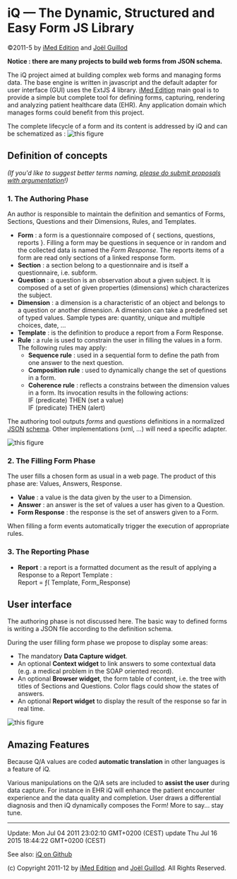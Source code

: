 iQ — The Dynamic, Structured and Easy Form JS Library
====================================================

©2011-5 by [iMed Edition](http://www.imed-edition.net) and [Joël Guillod](mailto:joel.guillod@gmail.com)

**Notice : there are many projects to build web forms from JSON schema.**

The iQ project aimed at building complex web forms and managing forms data. The base engine is written in javascript and the default adapter for user interface (GUI) uses the ExtJS 4 library.
[iMed Edition](http://www.imed-edition.net/iq) main goal is to provide a simple but complete tool for defining forms, capturing, rendering and analyzing patient healthcare data (EHR). Any application domain which manages forms could benefit from this project.

The complete lifecycle of a form and its content is addressed by iQ and can be schematized as&nbsp;:
![this figure](http://www.imed-edition.net/iq/img/iq_overview.png "Overview")

Definition of concepts
----------------------
*(If you'd like to suggest better terms naming, [please do submit proposals with argumentation](https://github.com/jguillod)!)*
### 1. The Authoring Phase

An author is responsible to maintain the definition and semantics of Forms, Sections, Questions and their Dimensions, Rules, and Templates.

* **Form** : a form is a questionnaire composed of { sections, questions, reports }. Filling a form may be questions in sequence or in random and the collected data is named the *Form Response*. The reports items of a form are read only sections of a linked response form.
* **Section** : a section belong to a questionnaire and is itself a questionnaire, i.e. subform.
* **Question** : a question is an observation about a given subject. It is composed of a set of given properties (dimensions) which characterizes the subject.
* **Dimension** : a dimension is a characteristic of an object and belongs to a question or another dimension. A dimension can take a predefined set of typed values. Sample types are: quantity, unique and multiple choices, date, …
* **Template** : is the definition to produce a report from a Form Response.
* **Rule** : a rule is used to constrain the user in filling the values in a form. The following rules may apply:
  * **Sequence rule** : used in a sequential form to define the path from one answer to the next question.
  * **Composition rule** : used to dynamically change the set of questions in a form.
  * **Coherence rule** : reflects a constrains between the dimension values in a form. Its invocation results in the following actions:  
    IF (predicate) THEN (set a value)  
    IF (predicate) THEN (alert)

The authoring tool outputs *forms* and *questions* definitions in a normalized [JSON](http://www.json.org) [schema](http://tools.ietf.org/html/draft-zyp-json-schema-03). Other implementations (xml, …) will need a specific adapter.


![this figure](http://www.imed-edition.net/iq/img/question_anatomy.png "Question Anatomy")

### 2. The Filling Form Phase


The user fills a chosen form as usual in a web page. The product of this phase are: Values, Answers, Response.

* **Value** : a value is the data given by the user to a Dimension.
* **Answer** : an answer is the set of values a user has given to a Question.
* **Form Response** : the response is the set of answers given to a Form.

When filling a form events automatically trigger the execution of appropriate rules.

### 3. The Reporting Phase

* **Report** : a report is a formatted document as the result of applying a Response to a Report Template&nbsp;:  
  Report = ƒ( Template, Form_Response)

User interface
--------------

The authoring phase is not discussed here. The basic way to defined forms is writing a JSON file according to the definition schema.

During the user filling form phase we propose to display some areas:

* The mandatory **Data Capture widget**.
* An optional **Context widget** to link answers to some contextual data (e.g. a medical problem in the SOAP oriented record).
* An optional **Browser widget**, the form table of content, i.e. the tree with titles of Sections and Questions. Color flags could show the states of answers.
* An optional **Report widget** to display the result of the response so far in real time.

![this figure](http://www.imed-edition.net/iq/img/iq_gui.png "User interface areas")

Amazing Features
----------------
Because Q/A values are coded **automatic translation** in other languages is a feature of iQ.

Various manipulations on the Q/A sets are included to **assist the user** during data capture. For instance in EHR iQ will enhance the patient encounter experience and the data quality and completion. User draws a differential diagnosis and then iQ dynamically composes the Form! More to say... stay tune.

* * *
Update: Mon Jul 04 2011 23:02:10 GMT+0200 (CEST)
update Thu Jul 16 2015 18:44:22 GMT+0200 (CEST)

See also: [iQ on Github](https://github.com/jguillod/iQ)

(c) Copyright 2011-12 by [iMed Edition](http://www.imed-edition.net) and [Joël Guillod](joel.guillod@me-com). All Rights Reserved.
